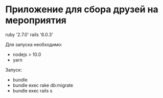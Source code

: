 # Приложение для сбора друзей на мероприятия

ruby '2.7.0'
rails '6.0.3'

Для запуска необходимо:
  * nodejs > 10.0
  * yarn
  
Запуск:
  * bundle
  * bundle exec rake db:migrate
  * bundle exec rails s
 
